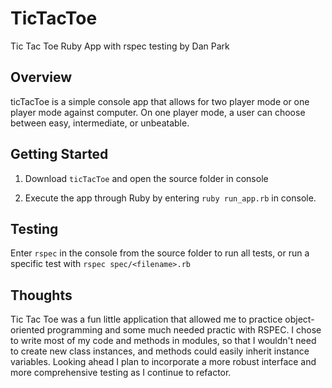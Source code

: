TicTacToe
===========

Tic Tac Toe Ruby App with rspec testing by Dan Park

Overview
--------
ticTacToe is a simple console app that allows for two player mode or one player mode against computer.  On one player mode, a user can choose between easy, intermediate, or unbeatable.

Getting Started
---------------

1.  Download `ticTacToe` and open the source folder in console

2.  Execute the app through Ruby by entering `ruby run_app.rb` in console.

Testing
-------
Enter `rspec` in the console from the source folder to run all tests, or run a specific test with `rspec spec/<filename>.rb`

Thoughts
--------

Tic Tac Toe was a fun little application that allowed me to practice object-oriented programming and some much needed practic with RSPEC.  I chose to write most of my code and methods in modules, so that I wouldn't need to create new class instances, and  methods could easily inherit instance variables.  Looking ahead I plan to incorporate a more robust interface and more comprehensive testing as I continue to refactor.
